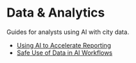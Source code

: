 # Data & Analytics

Guides for analysts using AI with city data.

- [Using AI to Accelerate Reporting](playbook-using-ai-to-accelerate-reporting.md)
- [Safe Use of Data in AI Workflows](playbook-safe-use-of-data-in-ai-workflows.md)
